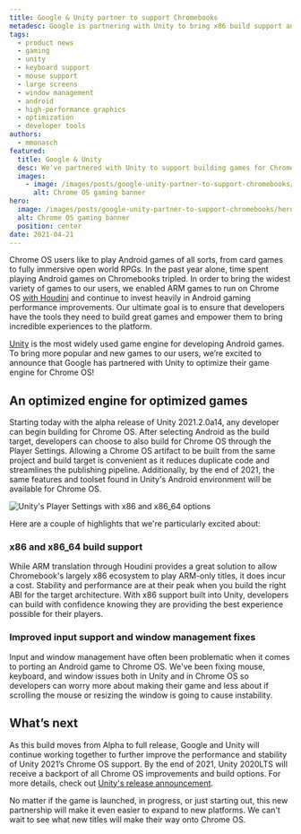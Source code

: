 ```yaml
---
title: Google & Unity partner to support Chromebooks
metadesc: Google is partnering with Unity to bring x86 build support and input and windowing improvements starting in Unity 2021.2.0a14.
tags:
  - product news
  - gaming
  - unity
  - keyboard support
  - mouse support
  - large screens
  - window management
  - android
  - high-performance graphics
  - optimization
  - developer tools
authors:
  - mmonasch
featured:
  title: Google & Unity
  desc: We've partnered with Unity to support building games for Chromebooks
  images:
    - image: /images/posts/google-unity-partner-to-support-chromebooks/featured.png
      alt: Chrome OS gaming banner
hero:
  image: /images/posts/google-unity-partner-to-support-chromebooks/hero.png
  alt: Chrome OS gaming banner
  position: center
date: 2021-04-21
---
```


Chrome OS users like to play Android games of all sorts, from card games to fully immersive open world RPGs. In the past year alone, time spent playing Android games on Chromebooks tripled. In order to bring the widest variety of games to our users, we enabled ARM games to run on Chrome OS [with Houdini](https://chromeos.dev/en/games/optimizing-games-publishing) and continue to invest heavily in Android gaming performance improvements. Our ultimate goal is to ensure that developers have the tools they need to build great games and empower them to bring incredible experiences to the platform.

[Unity](https://unity.com/) is the most widely used game engine for developing Android games. To bring more popular and new games to our users, we’re excited to announce that Google has partnered with Unity to optimize their game engine for Chrome OS!

## An optimized engine for optimized games

Starting today with the alpha release of Unity 2021.2.0a14, any developer can begin building for Chrome OS. After selecting Android as the build target, developers can choose to also build for Chrome OS through the Player Settings. Allowing a Chrome OS artifact to be built from the same project and build target is convenient as it reduces duplicate code and streamlines the publishing pipeline. Additionally, by the end of 2021, the same features and toolset found in Unity's Android environment will be available for Chrome OS.

![Unity's Player Settings with x86 and x86_64 options](/images/posts/google-unity-partner-to-support-chromebooks/unity-x86-support.png)

Here are a couple of highlights that we're particularly excited about:

### x86 and x86_64 build support

While ARM translation through Houdini provides a great solution to allow Chromebook's largely x86 ecosystem to play ARM-only titles, it does incur a cost. Stability and performance are at their peak when you build the right ABI for the target architecture. With x86 support built into Unity, developers can build with confidence knowing they are providing the best experience possible for their players.

### Improved input support and window management fixes

Input and window management have often been problematic when it comes to porting an Android game to Chrome OS. We've been fixing mouse, keyboard, and window issues both in Unity and in Chrome OS so developers can worry more about making their game and less about if scrolling the mouse or resizing the window is going to cause instability.

## What’s next

As this build moves from Alpha to full release, Google and Unity will continue working together to further improve the performance and stability of Unity 2021’s Chrome OS support. By the end of 2021, Unity 2020LTS will receive a backport of all Chrome OS improvements and build options. For more details, check out [Unity's release announcement](https://forum.unity.com/threads/google-chrome-os-support-is-now-available-as-of-2021-2-0a14.1096996/).

No matter if the game is launched, in progress, or just starting out, this new partnership will make it even easier to expand to new platforms. We can't wait to see what new titles will make their way onto Chrome OS.
